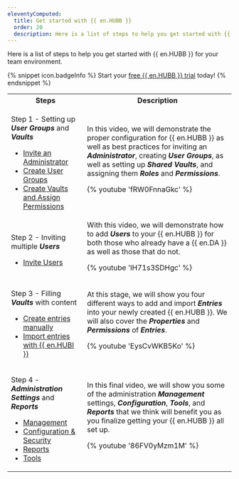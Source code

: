 ```yaml
---
eleventyComputed:
  title: Get started with {{ en.HUBB }}
  order: 20
  description: Here is a list of steps to help you get started with {{ en.HUBB }} for your team environment.
---
```

Here is a list of steps to help you get started with {{ en.HUBB }} for your team environment.  

{% snippet icon.badgeInfo %} 
Start your [free {{ en.HUBB }} trial](https://password.devolutions.net/business/sign-up) today! 
{% endsnippet %}  

<table>
	<tr>
		<th>
Steps 
		</th>
		<th>
Description 
		</th>
	</tr>
	<tr>
		<td>

Step 1 - Setting up ***User Groups*** and ***Vaults***  

* [Invite an Administrator](/hub/web-interface/hub-overview/administration/management/users/administrator-invite/) 
* [Create User Groups](/hub/web-interface/hub-overview/administration/management/user-groups/create-manage-user-groups/) 
* [Create Vaults and Assign Permissions](/hub/web-interface/hub-overview/administration/management/vaults/create-manage-vaults/) 
		</td>
		<td>
In this video, we will demonstrate the proper configuration for {{ en.HUBB }} as well as best practices for inviting an ***Administrator***, creating ***User Groups***, as well as setting up ***Shared Vaults***, and assigning them ***Roles*** and ***Permissions***.  

{% youtube 'fRW0FnnaGkc' %}  
		</td>
	</tr>
	<tr>
		<td>

Step 2 - Inviting multiple ***Users***  

* [Invite Users](/hub/web-interface/hub-overview/administration/management/users/create-invite-users/) 
		</td>
		<td>
With this video, we will demonstrate how to add ***Users*** to your {{ en.HUBB }} for both those who already have a {{ en.DA }} as well as those that do not.  

{% youtube 'IH71s3SDHgc' %}  
		</td>
	</tr>
	<tr>
		<td>

Step 3 - Filling ***Vaults*** with content  

* [Create entries manually](/hub/web-interface/hub-overview/entries/create-entries-manually/) 
* [Import entries with {{ en.HUBI }}](/hub/web-interface/hub-overview/tools/hub-importer/) 
		</td>
		<td>
At this stage, we will show you four different ways to add and import ***Entries*** into your newly created {{ en.HUBB }}. We will also cover the ***Properties*** and ***Permissions*** of ***Entries***.  

{% youtube 'EysCvWKB5Ko' %}  
		</td>
	</tr>
	<tr>
		<td>

Step 4 - ***Administration Settings*** and ***Reports***  

* [Management](/hub/web-interface/hub-overview/administration/) 
* [Configuration & Security](/hub/web-interface/hub-overview/administration/configuration-security/system-settings/) 
* [Reports](/hub/web-interface/hub-overview/reports/) 
* [Tools](/hub/web-interface/hub-overview/tools/) 
		</td>
		<td>
In this final video, we will show you some of the administration ***Management*** settings, ***Configuration***, ***Tools***, and ***Reports*** that we think will benefit you as you finalize getting your {{ en.HUBB }} all set up.  

{% youtube '86FV0yMzm1M' %}  
		</td>
	</tr>
</table>
